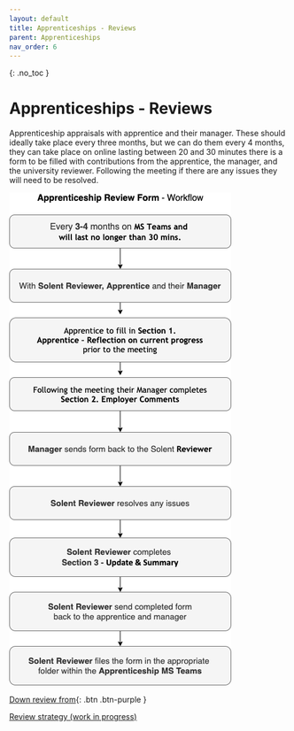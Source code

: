 ```yaml
---
layout: default
title: Apprenticeships - Reviews
parent: Apprenticeships
nav_order: 6
---
```


{: .no_toc }

# Apprenticeships - Reviews

Apprenticeship appraisals with apprentice and their manager. These should ideally take place every three months, but we can do them every 4 months, they can take place on online lasting between 20 and 30 minutes there is a form to be filled with contributions from the apprentice, the manager, and the university reviewer. Following the meeting if there are any issues they will need to be resolved.

![](../images/review_workflow_100.png)

[Down review from](https://ssu-my.sharepoint.com/:w:/g/personal/martin_reid_solent_ac_uk/ETKKHmQtJv9KqkEedVj8eDQBD7VkdlG5nWKRL0NL6l68qw?e=ICr0fR){: .btn .btn-purple } 


[Review strategy (work in progress)](https://ssu-my.sharepoint.com/:w:/g/personal/martin_reid_solent_ac_uk/EV637lpel7hNl5scbSJqFVMBtecFyrbgStiQcqTlX7vBXw?e=A4jKDA)